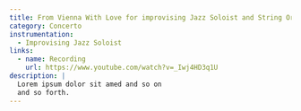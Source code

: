```yaml
---
title: From Vienna With Love for improvising Jazz Soloist and String Orch - Opus 99a (6')
category: Concerto
instrumentation:
  - Improvising Jazz Soloist
links:
  - name: Recording
    url: https://www.youtube.com/watch?v=_Iwj4HD3q1U
description: |
  Lorem ipsum dolor sit amed and so on
  and so forth.
---
```

